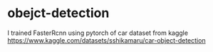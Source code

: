 # obejct-detection
I trained FasterRcnn using pytorch of car dataset from kaggle https://www.kaggle.com/datasets/sshikamaru/car-object-detection
